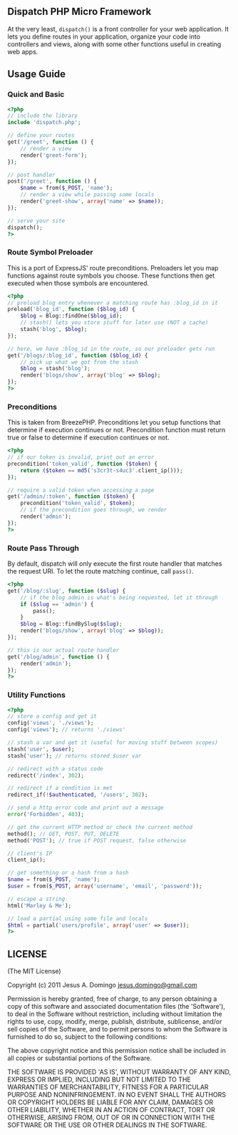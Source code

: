 ## Dispatch PHP Micro Framework
At the very least, `dispatch()` is a front controller for your web application. It lets you define routes in your application, organize your code into controllers and views, along with some other functions useful in creating web apps.

## Usage Guide

### Quick and Basic
```php
<?php
// include the library
include 'dispatch.php';

// define your routes
get('/greet', function () {
	// render a view
	render('greet-form');
});

// post handler
post('/greet', function () {
	$name = from($_POST, 'name');
	// render a view while passing some locals
	render('greet-show', array('name' => $name));
});

// serve your site
dispatch();
?>
```

### Route Symbol Preloader
This is a port of ExpressJS' route preconditions. Preloaders let you map functions against route symbols you choose. These functions then get executed when those symbols are encountered.

```php
<?php
// preload blog entry whenever a matching route has :blog_id in it
preload('blog_id', function ($blog_id) {
	$blog = Blog::findOne($blog_id);
	// stash() lets you store stuff for later use (NOT a cache)
	stash('blog', $blog);
});

// here, we have :blog_id in the route, so our preloader gets run
get('/blogs/:blog_id', function ($blog_id) {
	// pick up what we got from the stash
	$blog = stash('blog');
	render('blogs/show', array('blog' => $blog);
});
?>
```

### Preconditions
This is taken from BreezePHP. Preconditions let you setup functions that determine if execution continues or not. Precondition function must return true or false to determine if execution continues or not.

```php
<?php
// if our token is invalid, print out an error
precondition('token_valid', function ($token) {
	return ($token == md5('s3cr3t-s4uc3'.client_ip()));
});

// require a valid token when accessing a page
get('/admin/:token', function ($token) {
	precondition('token_valid', $token);
	// if the precondition goes through, we render
	render('admin');
});
?>
```

### Route Pass Through
By default, dispatch will only execute the first route handler that matches the request URI. To let the route matching continue, call `pass()`.

```php
<?php
get('/blog/:slug', function ($slug) {
	// if the blog admin is what's being requested, let it through
	if ($slug == 'admin') {
		pass();
	}
	$blog = Blog::findBySlug($slug);
	render('blogs/show', array('blog' => $blog));
});

// this is our actual route handler
get('/blog/admin', function () {
	render('admin');
});
?>
```

### Utility Functions
```php
<?php
// store a config and get it
config('views', './views');
config('views'); // returns './views'

// stash a var and get it (useful for moving stuff between scopes)
stash('user', $user);
stash('user'); // returns stored $user var

// redirect with a status code
redirect('/index', 302);

// redirect if a condition is met
redirect_if(!$authenticated, '/users', 302);

// send a http error code and print out a message
error('Forbidden', 403);

// get the current HTTP method or check the current method
method(); // GET, POST, PUT, DELETE
method('POST'); // true if POST request, false otherwise

// client's IP
client_ip();

// get something or a hash from a hash
$name = from($_POST, 'name');
$user = from($_POST, array('username', 'email', 'password'));

// escape a string
html('Marley & Me');

// load a partial using some file and locals
$html = partial('users/profile', array('user' => $user));
?>
```

## LICENSE
(The MIT License)

Copyright (c) 2011 Jesus A. Domingo jesus.domingo@gmail.com

Permission is hereby granted, free of charge, to any person obtaining a copy of this software and associated documentation files (the 'Software'), to deal in the Software without restriction, including without limitation the rights to use, copy, modify, merge, publish, distribute, sublicense, and/or sell copies of the Software, and to permit persons to whom the Software is furnished to do so, subject to the following conditions:

The above copyright notice and this permission notice shall be included in all copies or substantial portions of the Software.

THE SOFTWARE IS PROVIDED 'AS IS', WITHOUT WARRANTY OF ANY KIND, EXPRESS OR IMPLIED, INCLUDING BUT NOT LIMITED TO THE WARRANTIES OF MERCHANTABILITY, FITNESS FOR A PARTICULAR PURPOSE AND NONINFRINGEMENT. IN NO EVENT SHALL THE AUTHORS OR COPYRIGHT HOLDERS BE LIABLE FOR ANY CLAIM, DAMAGES OR OTHER LIABILITY, WHETHER IN AN ACTION OF CONTRACT, TORT OR OTHERWISE, ARISING FROM, OUT OF OR IN CONNECTION WITH THE SOFTWARE OR THE USE OR OTHER DEALINGS IN THE SOFTWARE.
